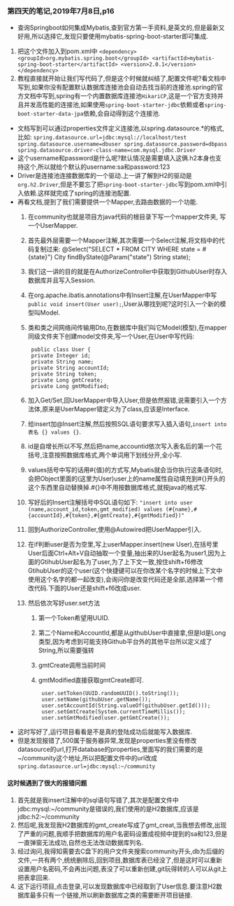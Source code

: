 ### 第四天的笔记,2019年7月8日,p16
- 查询Springboot如何集成Mybatis,查到官方第一手资料,是英文的,但是最新又好用,所以选择它,发现只要使用mybatis-spring-boot-starter即可集成.
1. 把这个文件加入到pom.xml中
			`<dependency>
			    <groupId>org.mybatis.spring.boot</groupId>
			    <artifactId>mybatis-spring-boot-starter</artifactId>
			    <version>2.0.1</version>
			</dependency>`
2. 教程直接就开始让我们写代码了,但是这个时候就纠结了,配置文件呢?看文档中写到,如果你没有配置默认数据库连接池会自动去找当前的连接池.spring的官方文档中写到,spring有一个内置数据库连接池`HikariCP`,这是一个官方支持并且并发高性能的连接池,如果使用`spring-boot-starter-jdbc`依赖或者`spring-boot-starter-data-jpa`依赖,会自动得到这个连接池.
- 文档写到可以通过properties文件定义连接池,以spring.datasource.*的格式,比如:
`spring.datasource.url=jdbc:mysql://localhost/test
spring.datasource.username=dbuser
spring.datasource.password=dbpass
spring.datasource.driver-class-name=com.mysql.jdbc.Driver`
- 这个username和password是什么呢?默认情况是需要填入这俩.h2本身也支持这个,所以就给个默认的username:sa和password:123
- Driver是连接池连接数据库的一个驱动.上一讲了解到H2的驱动是`org.h2.Driver`,但是不要忘了把`spring-boot-starter-jdbc`写到pom.xml中引入依赖.这样就完成了spring的连接池配置.
- 再看文档,提到了我们需要提供一个Mapper,去路由数据的一个功能.
	1. 在community也就是项目方java代码的根目录下写一个mapper文件夹, 写一个UserMapper.
	2. 首先最外层需要一个Mapper注解,其次需要一个Select注解,将文档中的代码复制过来:
    @Select("SELECT * FROM CITY WHERE state = #{state}")
    City findByState(@Param("state") String state);
	3. 我们这一讲的目的就是在AuthorizeController中获取到GithubUser时存入数据库并且写入Session.
	4. 在org.apache.ibatis.annotations中有Insert注解,在UserMapper中写`public void insert(User user);`,User从哪找到呢?这时引入一个新的模型叫Model.
	5. 类和类之间网络间传输用Dto,在数据库中我们叫它Model(模型),在mapper同级文件夹下创建model文件夹,写一个User,在User中写代码:
	
            public class User {
            private Integer id;
            private String name;
            private String accountId;
            private String token;
            private Long gmtCreate;
            private Long gmtModified;
	
	6. 加入Get/Set,回UserMapper中导入User,但是依然报错,说需要引入一个方法体,原来是UserMapper错定义为了class,应该是Interface.
	7. 给insert加@Insert注解,然后按照SQL语句要求写入插入语句,`insert into 表名 {} values {}`.
	8. id是自增长所以不写,然后把name,accountid依次写入表名后的第一个花括号,注意按照数据库格式,两个单词用下划线分开,全小写.
	9. values括号中写的话用#{值}的方式写,Mybatis就会当你执行这条语句时,会把Object里面的(这里为User)user上的name属性自动填充到#{}开头的这个东西里自动替换掉.#{}中不用按数据库格式,就按java的格式写.
	10. 写好后的Insert注解括号中SQL语句如下:
	`"insert into user (name,account_id,token,gmt_modified) values (#{name},#{accountId},#{token},#{gmtCreate},#{gmtModified})"`
	11. 回到AuthorizeController,使用@Autowired把UserMapper引入.
	12. 在if判断user是否为空里,写上userMapper.insert(new User),在括号里User后面Ctrl+Alt+V自动抽取一个变量,抽出来的User起名为user1,因为上面的GtihubUser起名为了user,为了上下文一致,按住shift+f6修改GtihubUser的这个user(这个快捷键可以在你改某个名字的时候上下文中使用这个名字的都一起改变),会询问你是改变代码还是全部,选择第一个修改代码.下面的User还是shift+f6改成user.
	13. 然后依次写好user.set方法
		1. 第一个Token希望用UUID.
		2. 第二个Name和AccountId,都是从githubUser中直接拿,但是Id是Long类型,因为考虑到可能支持Github平台外的其他平台所以定义成了String,所以需要强转
		3. gmtCreate调用当前时间
		4. gmtModified直接获取gmtCreate即可.

                user.setToken(UUID.randomUUID().toString());
                user.setName(githubUser.getName());
                user.setAccountId(String.valueOf(githubUser.getId()));
                user.setGmtCreate(System.currentTimeMillis());
                user.setGmtModified(user.getGmtCreate());

- 这时写好了,运行项目看看是不是真的登陆成功后就能写入数据库.
- 但是发现报错了,500属于服务器异常,发现是properties里没有修改datasource的url,打开database的properties,里面写的我们需要的是~/community这个地址,所以把配置文件中的url改成`spring.datasource.url=jdbc:mysql:~/community`

#### 这时候遇到了很大的报错问题
1. 首先就是我insert注解中的sql语句写错了,其次是配置文件中jdbc:mysql:~/community是错误的,我们使用的是H2数据库,应该是jdbc:h2:~/community
2. 然后呢,我发现我H2数据库的gmt_create写成了gmt_creat,当我想去修改,出现了严重的问题,我顺手把数据库的用户名密码设置成视频中提到的sa和123,但是一直弹窗无法成功,自然也无法改动数据库列名.
3. 经过询问,我得知需要去C盘下的用户文件夹搜索community开头,db为后缀的文件,一共有两个,统统删除后,回到项目,数据库表已经没了,但是这时可以重新设置用户名密码,不会再出问题,表没了可以重新创建,git玩得转的人可以从git上把表拿回来.
4. 这下运行项目,点击登录,可以发现数据库中已经取到了User信息.要注意H2数据库最多只有一个链接,所以刷新数据库之类的需要断开项目链接.